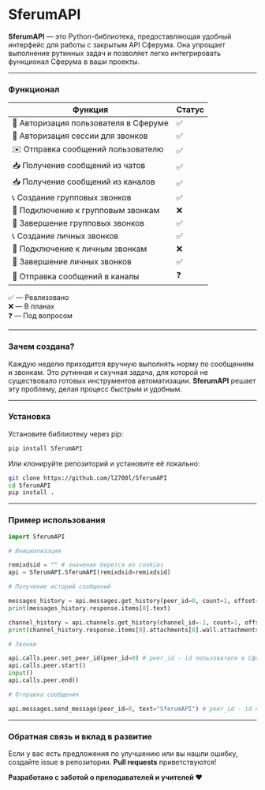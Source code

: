 # SferumAPI

**SferumAPI** — это Python-библиотека, предоставляющая удобный интерфейс для работы с закрытым API Сферума. Она упрощает выполнение рутинных задач и позволяет легко интегрировать функционал Сферума в ваши проекты.

---

### Функционал

| **Функция**                           | **Статус** |
| ------------------------------------- | ---------- |
| 🔑 Авторизация пользователя в Сферуме | ✅         |
| 🔑 Авторизация сессии для звонков     | ✅         |
| ✉️ Отправка сообщений пользователю    | ✅         |
| 📥 Получение сообщений из чатов       | ✅         |
| 📥 Получение сообщений из каналов     | ✅         |
| 📞 Создание групповых звонков         | ✅         |
| 🔗 Подключение к групповым звонкам    | ❌         |
| 🛑 Завершение групповых звонков       | ✅         |
| 📞 Создание личных звонков            | ✅         |
| 🔗 Подключение к личным звонкам       | ❌         |
| 🛑 Завершение личных звонков          | ✅         |
| 📢 Отправка сообщений в каналы        | ❓         |

✅ — Реализовано  
❌ — В планах  
❓ — Под вопросом

---

### Зачем создана?

Каждую неделю приходится вручную выполнять норму по сообщениям и звонкам. Это рутинная и скучная задача, для которой не существовало готовых инструментов автоматизации. **SferumAPI** решает эту проблему, делая процесс быстрым и удобным.

---

### Установка

Установите библиотеку через pip:

```python
pip install SferumAPI
```

Или клонируйте репозиторий и установите её локально:

```bash
git clone https://github.com/l2700l/SferumAPI
cd SferumAPI
pip install .
```

---

### Пример использования

```python
import SferumAPI

# Инициализация

remixdsid = "" # значение берется из cookies
api = SferumAPI.SferumAPI(remixdsid=remixdsid)

# Получение историй сообщений

messages_history = api.messages.get_history(peer_id=0, count=1, offset=0) # peer_id - id чата в Сферум
print(messages_history.response.items[0].text)

channel_history = api.channels.get_history(channel_id=-1, count=1, offset=0)
print(channel_history.response.items[0].attachments[0].wall.attachments[0].photo.sizes[0].url)

# Звонки

api.calls.peer.set_peer_id(peer_id=0) # peer_id - id пользователя в Сферум
api.calls.peer.start()
input()
api.calls.peer.end()

# Отправка сообщения

api.messages.send_message(peer_id=0, text="SferumAPI") # peer_id - id пользователя в Сферум
```

---

### Обратная связь и вклад в развитие

Если у вас есть предложения по улучшению или вы нашли ошибку, создайте issue в репозитории. **Pull requests** приветствуются!

**Разработано с заботой о преподавателей и учителей ❤️**

